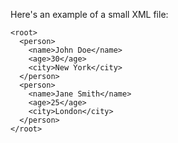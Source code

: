 Here's an example of a small XML file:



```
<root>
  <person>
    <name>John Doe</name>
    <age>30</age>
    <city>New York</city>
  </person>
  <person>
    <name>Jane Smith</name>
    <age>25</age>
    <city>London</city>
  </person>
</root>
```
